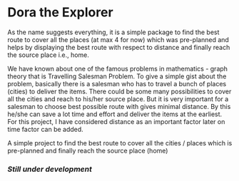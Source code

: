 # Dora the Explorer

As the name suggests everything, it is a simple package to find the best route to cover all the places (at max 4 for now) which was pre-planned and helps by displaying the best route with respect to distance and finally reach the source place i.e., home.

We have known about one of the famous problems in mathematics - graph theory that is Travelling Salesman Problem. To give a simple gist about the problem, basically there is a salesman who has to travel a bunch of places (cities) to deliver the items. There could be some many possibilities to cover all the cities and reach to his/her source place. But it is very important for a salesman to choose best possible route with gives minimal distance. By this he/she can save a lot time and effort and deliver the items at the earliest. For this project, I have considered distance as an important factor later on time factor can be added.



A simple project to find the best route to cover all the cities / places which is pre-planned and finally reach the source place (home)

<!--![alt text](https://www.cartoon-clipart.co/dora-the-explorer.png)-->

### _Still under development_
